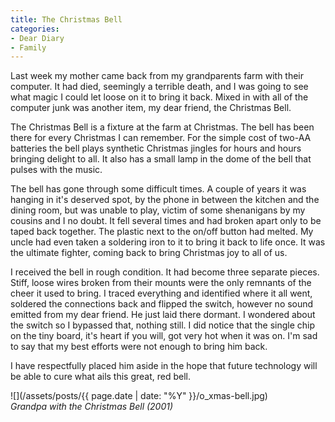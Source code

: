 ```yaml
---
title: The Christmas Bell
categories:
- Dear Diary
- Family
---
```


Last week my mother came back from my grandparents farm with their computer. It had died, seemingly a terrible death, and I was going to see what magic I could let loose on it to bring it back. Mixed in with all of the computer junk was another item, my dear friend, the Christmas Bell.

The Christmas Bell is a fixture at the farm at Christmas. The bell has been there for every Christmas I can remember. For the simple cost of two-AA batteries the bell plays synthetic Christmas jingles for hours and hours bringing delight to all. It also has a small lamp in the dome of the bell that pulses with the music.

The bell has gone through some difficult times. A couple of years it was hanging in it's deserved spot, by the phone in between the kitchen and the dining room, but was unable to play, victim of some shenanigans by my cousins and I no doubt. It fell several times and had broken apart only to be taped back together. The plastic next to the on/off button had melted. My uncle had even taken a soldering iron to it to bring it back to life once. It was the ultimate fighter, coming back to bring Christmas joy to all of us.

I received the bell in rough condition. It had become three separate pieces. Stiff, loose wires broken from their mounts were the only remnants of the cheer it used to bring. I traced everything and identified where it all went, soldered the connections back and flipped the switch, however no sound emitted from my dear friend. He just laid there dormant. I wondered about the switch so I bypassed that, nothing still. I did notice that the single chip on the tiny board, it's heart if you will, got very hot when it was on. I'm sad to say that my best efforts were not enough to bring him back.

I have respectfully placed him aside in the hope that future technology will be able to cure what ails this great, red bell.

![](/assets/posts/{{ page.date | date: "%Y" }}/o_xmas-bell.jpg)  
_Grandpa with the Christmas Bell (2001)_
